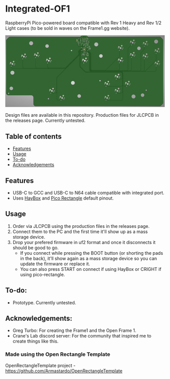 # Integrated-OF1
RaspberryPi Pico-powered board compatible with Rev 1 Heavy and Rev 1/2 Light cases (to be sold in waves on the Frame1.gg website).
  
<p align="center">
  <img src="https://github.com/Armastardo/Integrated-OF1/blob/main/Pictures/Render.png?raw=true" />
</p>

Design files are available in this repository. Production files for JLCPCB in the releases page. Currently untested.

## Table of contents
* [Features](#features)
* [Usage](#usage)
* [To-do](#to-do)
* [Acknowledgements](#acknowledgements)

## Features
- USB-C to GCC and USB-C to N64 cable compatible with integrated port.
- Uses [HayBox](https://github.com/JonnyHaystack/HayBox) and [Pico Rectangle](https://github.com/JulienBernard3383279/pico-rectangle) default pinout.

## Usage
1. Order via JLCPCB using the production files in the releases page.
2. Connect them to the PC and the first time it'll show up as a mass storage device.
3. Drop your prefered firmware in uf2 format and once it disconnects it should be good to go.
	- If you connect while pressing the BOOT button (or shorting the pads in the back), it'll show again as a mass storage device so you can update the firmware or replace it.
	- You can also press START on connect if using HayBox or CRIGHT if using pico-rectangle.

## To-do:
- Prototype. Currently untested.

## Acknowledgements:
- Greg Turbo: For creating the Frame1 and the Open Frame 1.
- Crane's Lab discord server: For the community that inspired me to create things like this.

### Made using the Open Rectangle Template
OpenRectangleTemplate project - https://github.com/Armastardo/OpenRectangleTemplate
